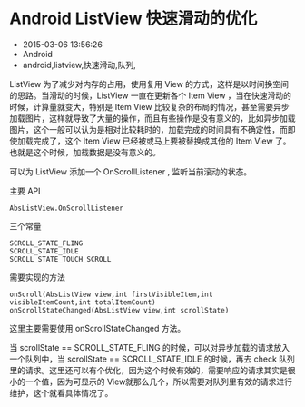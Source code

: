 # Android ListView 快速滑动的优化
- 2015-03-06 13:56:26
- Android
- android,listview,快速滑动,队列,

<!--markdown-->ListView 为了减少对内存的占用，使用复用 View 的方式，这样是以时间换空间的思路。当滑动的时候，ListView 一直在更新各个 Item View ，当在快速滑动的时候，计算量就变大，特别是 Item View 比较复杂的布局的情况，甚至需要异步加载图片，这样就导致了大量的操作，而且有些操作是没有意义的，比如异步加载图片，这个一般可以认为是相对比较耗时的，加载完成的时间具有不确定性，而即使加载完成了，这个 Item View 已经被或马上要被替换成其他的 Item View 了。也就是这个时候，加载数据是没有意义的。


<!--more-->


可以为 ListView 添加一个 OnScrollListener , 监听当前滚动的状态。

主要 API

    AbsListView.OnScrollListener

三个常量

    SCROLL_STATE_FLING
    SCROLL_STATE_IDLE
    SCROLL_STATE_TOUCH_SCROLL

需要实现的方法

    onScroll(AbsListView view,int firstVisibleItem,int visibleItemCount,int totalItemCount)
    onScrollStateChanged(AbsListView view,int scrollState)

这里主要需要使用 onScrollStateChanged 方法。

当 scrollState == SCROLL_STATE_FLING 的时候，可以对异步加载的请求放入一个队列中，当 scrollState == SCROLL_STATE_IDLE 的时候，再去 check 队列里的请求。这里还可以有个优化，因为这个时候有效的，需要响应的请求其实是很小的一个值，因为可显示的 View就那么几个，所以需要对队列里有效的请求进行维护，这个就看具体情况了。
